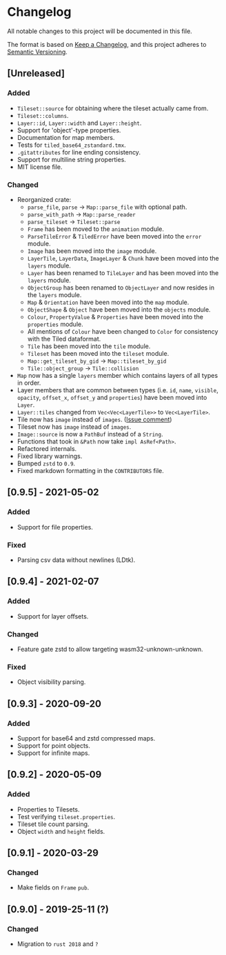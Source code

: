 # Changelog

All notable changes to this project will be documented in this file.

The format is based on [Keep a Changelog](https://keepachangelog.com/en/1.0.0/),
and this project adheres to [Semantic Versioning](https://semver.org/spec/v2.0.0.html).

## [Unreleased]
### Added
- `Tileset::source` for obtaining where the tileset actually came from.
- `Tileset::columns`.
- `Layer::id`, `Layer::width` and `Layer::height`.
- Support for 'object'-type properties.
- Documentation for map members.
- Tests for `tiled_base64_zstandard.tmx`.
- `.gitattributes` for line ending consistency.
- Support for multiline string properties.
- MIT license file.

### Changed
- Reorganized crate:
    - `parse_file`, `parse` -> `Map::parse_file` with optional path.
    - `parse_with_path` -> `Map::parse_reader`
    - `parse_tileset` -> `Tileset::parse`
    - `Frame` has been moved to the `animation` module.
    - `ParseTileError` & `TiledError` have been moved into the `error` module.
    - `Image` has been moved into the `image` module.
    - `LayerTile`, `LayerData`, `ImageLayer` & `Chunk` have been moved into the `layers` module.
    - `Layer` has been renamed to `TileLayer` and has been moved into the `layers` module.
    - `ObjectGroup` has been renamed to `ObjectLayer` and now resides in the `layers` module.
    - `Map` & `Orientation` have been moved into the `map` module.
    - `ObjectShape` & `Object` have been moved into the `objects` module.
    - `Colour`, `PropertyValue` & `Properties` have been moved into the `properties` module.
    - All mentions of `Colour` have been changed to `Color` for consistency with the Tiled dataformat.
    - `Tile` has been moved into the `tile` module.
    - `Tileset` has been moved into the `tileset` module.
    - `Map::get_tileset_by_gid` -> `Map::tileset_by_gid`
    - `Tile::object_group` -> `Tile::collision`
- `Map` now has a single `layers` member which contains layers of all types in order.
- Layer members that are common between types (i.e. `id`, `name`, `visible`, `opacity`, `offset_x`,
  `offset_y` and `properties`) have been moved into `Layer`.
- `Layer::tiles` changed from `Vec<Vec<LayerTile>>` to `Vec<LayerTile>`.
- Tile now has `image` instead of `images`. ([Issue comment](https://github.com/mapeditor/rs-tiled/issues/103#issuecomment-940773123))
- Tileset now has `image` instead of `images`.
- `Image::source` is now a `PathBuf` instead of a `String`.
- Functions that took in `&Path` now take `impl AsRef<Path>`.
- Refactored internals.
- Fixed library warnings.
- Bumped `zstd` to `0.9`.
- Fixed markdown formatting in the `CONTRIBUTORS` file.

## [0.9.5] - 2021-05-02
### Added
- Support for file properties.

### Fixed
- Parsing csv data without newlines (LDtk).

## [0.9.4] - 2021-02-07
### Added
- Support for layer offsets.

### Changed
- Feature gate zstd to allow targeting wasm32-unknown-unknown.

### Fixed
- Object visibility parsing.

## [0.9.3] - 2020-09-20
### Added
- Support for base64 and zstd compressed maps.
- Support for point objects.
- Support for infinite maps.

## [0.9.2] - 2020-05-09
### Added
- Properties to Tilesets.
- Test verifying `tileset.properties`.
- Tileset tile count parsing.
- Object `width` and `height` fields.

## [0.9.1] - 2020-03-29
### Changed
- Make fields on `Frame` `pub`.

## [0.9.0] - 2019-25-11 (?)
### Changed
- Migration to `rust 2018` and `?`

